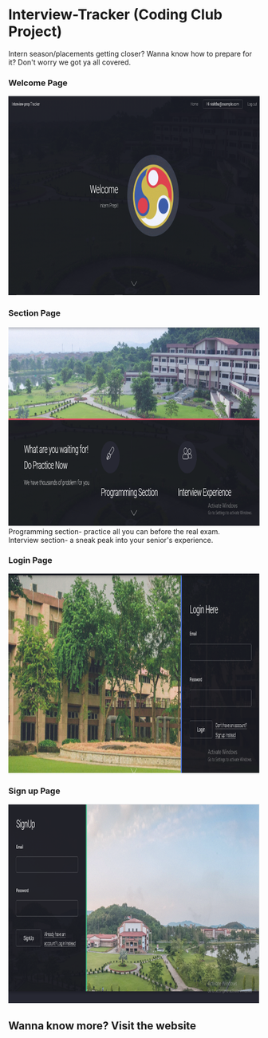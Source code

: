 # Interview-Tracker (Coding Club Project)
Intern season/placements getting closer?
Wanna know how to prepare for it?
Don't worry we got ya all covered.

### Welcome Page
<img src = "ReadmeImages/homeSS.png" height="400">

<br/>

### Section Page
<img src = "ReadmeImages/twoSection.png" height="400">
Programming section- practice all you can before the real exam.<br/>
Interview section- a sneak peak into your senior's experience.
<br/>

### Login Page
<img src = "ReadmeImages/login.png" height="400">

### Sign up Page
<img src = "ReadmeImages/signUp.png" height="400">


## Wanna know more? Visit the website


